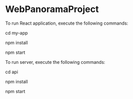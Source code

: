# WebPanoramaProject

To run React application, execute the following commands:

cd my-app

npm install

npm start


To run server, execute the following commands:

cd api

npm install

npm start
